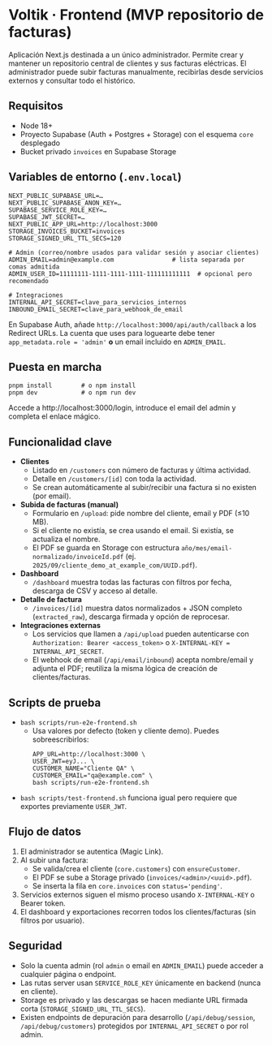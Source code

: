 # Voltik · Frontend (MVP repositorio de facturas)

Aplicación Next.js destinada a un único administrador. Permite crear y mantener un repositorio central de clientes y sus facturas eléctricas. El administrador puede subir facturas manualmente, recibirlas desde servicios externos y consultar todo el histórico.

## Requisitos
- Node 18+
- Proyecto Supabase (Auth + Postgres + Storage) con el esquema `core` desplegado
- Bucket privado `invoices` en Supabase Storage

## Variables de entorno (`.env.local`)
```
NEXT_PUBLIC_SUPABASE_URL=…
NEXT_PUBLIC_SUPABASE_ANON_KEY=…
SUPABASE_SERVICE_ROLE_KEY=…
SUPABASE_JWT_SECRET=…
NEXT_PUBLIC_APP_URL=http://localhost:3000
STORAGE_INVOICES_BUCKET=invoices
STORAGE_SIGNED_URL_TTL_SECS=120

# Admin (correo/nombre usados para validar sesión y asociar clientes)
ADMIN_EMAIL=admin@example.com                # lista separada por comas admitida
ADMIN_USER_ID=11111111-1111-1111-1111-111111111111  # opcional pero recomendado

# Integraciones
INTERNAL_API_SECRET=clave_para_servicios_internos
INBOUND_EMAIL_SECRET=clave_para_webhook_de_email
```

En Supabase Auth, añade `http://localhost:3000/api/auth/callback` a los Redirect URLs. La cuenta que uses para loguearte debe tener `app_metadata.role = 'admin'` **o** un email incluido en `ADMIN_EMAIL`.

## Puesta en marcha
```
pnpm install        # o npm install
pnpm dev            # o npm run dev
```
Accede a http://localhost:3000/login, introduce el email del admin y completa el enlace mágico.

## Funcionalidad clave
- **Clientes**
  - Listado en `/customers` con número de facturas y última actividad.
  - Detalle en `/customers/[id]` con toda la actividad.
  - Se crean automáticamente al subir/recibir una factura si no existen (por email).
- **Subida de facturas (manual)**
  - Formulario en `/upload`: pide nombre del cliente, email y PDF (≤10 MB).
  - Si el cliente no existía, se crea usando el email. Si existía, se actualiza el nombre.
  - El PDF se guarda en Storage con estructura `año/mes/email-normalizado/invoiceId.pdf` (ej. `2025/09/cliente_demo_at_example_com/UUID.pdf`).
- **Dashboard**
  - `/dashboard` muestra todas las facturas con filtros por fecha, descarga de CSV y acceso al detalle.
- **Detalle de factura**
  - `/invoices/[id]` muestra datos normalizados + JSON completo (`extracted_raw`), descarga firmada y opción de reprocesar.
- **Integraciones externas**
  - Los servicios que llamen a `/api/upload` pueden autenticarse con `Authorization: Bearer <access_token>` o `X-INTERNAL-KEY = INTERNAL_API_SECRET`.
  - El webhook de email (`/api/email/inbound`) acepta nombre/email y adjunta el PDF; reutiliza la misma lógica de creación de clientes/facturas.

## Scripts de prueba
- `bash scripts/run-e2e-frontend.sh`
  - Usa valores por defecto (token y cliente demo). Puedes sobreescribirlos:
    ```
    APP_URL=http://localhost:3000 \
    USER_JWT=eyJ... \
    CUSTOMER_NAME="Cliente QA" \
    CUSTOMER_EMAIL="qa@example.com" \
    bash scripts/run-e2e-frontend.sh
    ```
- `bash scripts/test-frontend.sh` funciona igual pero requiere que exportes previamente `USER_JWT`.

## Flujo de datos
1. El administrador se autentica (Magic Link).
2. Al subir una factura:
   - Se valida/crea el cliente (`core.customers`) con `ensureCustomer`.
   - El PDF se sube a Storage privado (`invoices/<admin>/<uuid>.pdf`).
   - Se inserta la fila en `core.invoices` con `status='pending'`.
3. Servicios externos siguen el mismo proceso usando `X-INTERNAL-KEY` o Bearer token.
4. El dashboard y exportaciones recorren todos los clientes/facturas (sin filtros por usuario).

## Seguridad
- Solo la cuenta admin (rol `admin` o email en `ADMIN_EMAIL`) puede acceder a cualquier página o endpoint.
- Las rutas server usan `SERVICE_ROLE_KEY` únicamente en backend (nunca en cliente).
- Storage es privado y las descargas se hacen mediante URL firmada corta (`STORAGE_SIGNED_URL_TTL_SECS`).
- Existen endpoints de depuración para desarrollo (`/api/debug/session`, `/api/debug/customers`) protegidos por `INTERNAL_API_SECRET` o por rol admin.

